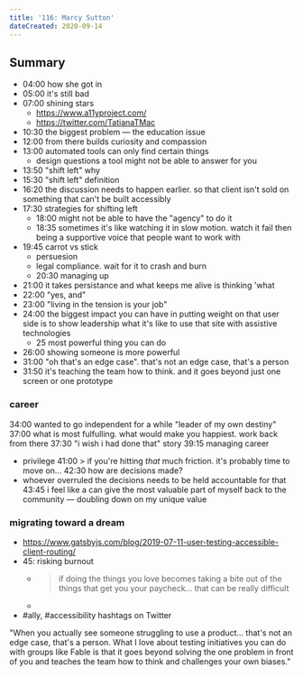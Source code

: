 ```yaml
---
title: '116: Marcy Sutton'
dateCreated: 2020-09-14
---
```


## Summary

- 04:00 how she got in
- 05:00 it's still bad
- 07:00 shining stars
  - https://www.a11yproject.com/
  - https://twitter.com/TatianaTMac
- 10:30 the biggest problem — the education issue
- 12:00 from there builds curiosity and compassion
- 13:00 automated tools can only find certain things
  - design questions a tool might not be able to answer for you
- 13:50 "shift left" why
- 15:30 "shift left" definition
- 16:20 the discussion needs to happen earlier. so that client isn't sold on something that can't be built accessibly
- 17:30 strategies for shifting left
  - 18:00 might not be able to have the "agency" to do it
  - 18:35 sometimes it's like watching it in slow motion. watch it fail then being a supportive voice that people want to work with
- 19:45 carrot vs stick
  - persuesion
  - legal compliance. wait for it to crash and burn
  - 20:30 managing up
- 21:00 it takes persistance and what keeps me alive is thinking 'what
- 22:00 "yes, and"
- 23:00 "living in the tension is your job"
- 24:00 the biggest impact you can have in putting weight on that user side is to show leadership what it's like to use that site with assistive technologies
  - 25 most powerful thing you can do
- 26:00 showing someone is more powerful
- 31:00 "oh that's an edge case". that's not an edge case, that's a person
- 31:50 it's teaching the team how to think. and it goes beyond just one screen or one prototype

### career

34:00 wanted to go independent for a while "leader of my own destiny"
37:00 what is most fulfulling. what would make you happiest. work back from there
37:30 "i wish i had done that" story
39:15 managing career

- privilege
  41:00 > if you're hitting _that_ much friction. it's probably time to move on...
  42:30 how are decisions made?
- whoever overruled the decisions needs to be held accountable for that
  43:45 i feel like a can give the most valuable part of myself back to the community — doubling down on my unique value

### migrating toward a dream

- https://www.gatsbyjs.com/blog/2019-07-11-user-testing-accessible-client-routing/
- 45: risking burnout
  - > if doing the things you love becomes taking a bite out of the things that get you your paycheck... that can be really difficult
  -
- #ally, #accessibility hashtags on Twitter

"When you actually see someone struggling to use a product… that's not an edge case, that's a person. What I love about testing initiatives you can do with groups like Fable is that it goes beyond solving the one problem in front of you and teaches the team how to think and challenges your own biases."
